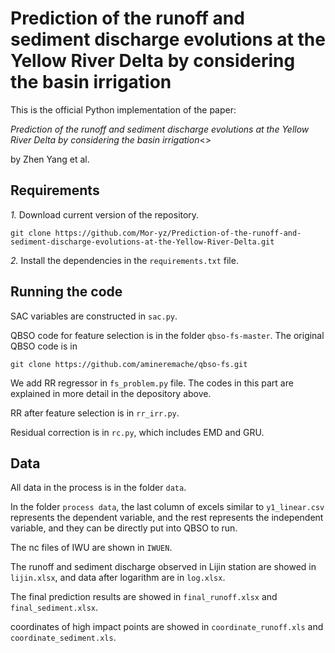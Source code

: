 # Prediction of the runoff and sediment discharge evolutions at the Yellow River Delta by considering the basin irrigation

This is the official Python implementation of the paper:

*Prediction of the runoff and sediment discharge evolutions at the Yellow River Delta by considering the basin irrigation*<>

by Zhen Yang et al.

## Requirements 

*1.* Download current version of the repository.

```
git clone https://github.com/Mor-yz/Prediction-of-the-runoff-and-sediment-discharge-evolutions-at-the-Yellow-River-Delta.git
```

*2.* Install the dependencies in the `requirements.txt` file.<br>

## Running the code

SAC variables are constructed in `sac.py`.

QBSO code for feature selection is in the folder `qbso-fs-master`. The original QBSO code is in

```
git clone https://github.com/amineremache/qbso-fs.git
```

We add RR regressor in `fs_problem.py` file. The codes in this part are explained in more detail in the depository above.

RR after feature selection is in `rr_irr.py`.

Residual correction is in `rc.py`, which includes EMD and GRU.

## Data

All data in the process is in the folder `data`.

In the folder `process data`, the last column of excels similar to `y1_linear.csv` represents the dependent variable, and the rest represents the independent variable, and they can be directly put into QBSO to run.

The nc files of IWU are shown in `IWUEN`.

The runoff and sediment discharge observed in Lijin station are showed in `lijin.xlsx`, and data after logarithm are in `log.xlsx`.

The final prediction results are showed in `final_runoff.xlsx` and `final_sediment.xlsx`.

coordinates of high impact points are showed in `coordinate_runoff.xls` and `coordinate_sediment.xls`.

